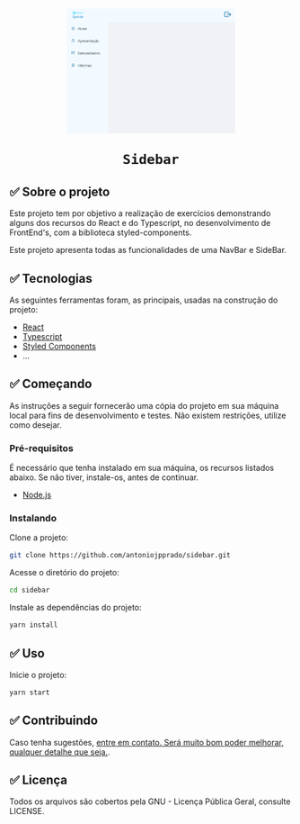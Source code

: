 #

<h1
    align="center">
    <img src="screenshot.png"
         title="Screenshot"
         width="300"
         style="vertical-align:middle"
    >

    Sidebar

</h1>

## ✅ Sobre o projeto

Este projeto tem por objetivo a realização de exercícios demonstrando alguns dos recursos do React e do Typescript, no desenvolvimento de FrontEnd's, com a biblioteca styled-components.


Este projeto apresenta todas as funcionalidades de uma NavBar e SideBar.



## ✅ Tecnologias

As seguintes ferramentas foram, as principais, usadas na construção do projeto:

- [React](https://reactjs.org/)
- [Typescript](https://www.typescriptlang.org/)
- [Styled Components](https://styled-components.com/)
- ...

## ✅ Começando

As instruções a seguir fornecerão uma cópia do projeto em sua máquina local para fins de desenvolvimento e testes. Não existem restrições, utilize como desejar.

### Pré-requisitos

É necessário que tenha instalado em sua máquina, os recursos listados abaixo. Se não tiver, instale-os, antes de continuar.

- [Node.js](https://nodejs.org/)

### Instalando

Clone a projeto:

```bash
git clone https://github.com/antoniojpprado/sidebar.git
```

Acesse o diretório do projeto:

```bash
cd sidebar
```

Instale as dependências do projeto:

```bash
yarn install
```

## ✅ Uso

Inicie o projeto:

```bash
yarn start
```

## ✅ Contribuindo

Caso tenha sugestões, <a href="mailto:antoniojpprado@gmail.com">entre em contato. Será muito bom poder melhorar, qualquer detalhe que seja.</a>.

## ✅ Licença

Todos os arquivos são cobertos pela GNU - Licença Pública Geral, consulte LICENSE.